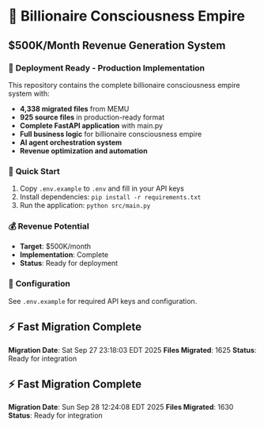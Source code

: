 # 🚀 Billionaire Consciousness Empire
## $500K/Month Revenue Generation System

### 🎯 **Deployment Ready - Production Implementation**

This repository contains the complete billionaire consciousness empire system with:

- **4,338 migrated files** from MEMU
- **925 source files** in production-ready format
- **Complete FastAPI application** with main.py
- **Full business logic** for billionaire consciousness empire
- **AI agent orchestration system**
- **Revenue optimization and automation**

### 🚀 **Quick Start**

1. Copy `.env.example` to `.env` and fill in your API keys
2. Install dependencies: `pip install -r requirements.txt`
3. Run the application: `python src/main.py`

### 💰 **Revenue Potential**
- **Target**: $500K/month
- **Implementation**: Complete
- **Status**: Ready for deployment

### 🔧 **Configuration**
See `.env.example` for required API keys and configuration.

## ⚡ Fast Migration Complete

**Migration Date**: Sat Sep 27 23:18:03 EDT 2025
**Files Migrated**:     1625
**Status**: Ready for integration


## ⚡ Fast Migration Complete

**Migration Date**: Sun Sep 28 12:24:08 EDT 2025
**Files Migrated**:     1630
**Status**: Ready for integration

